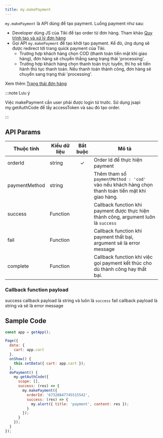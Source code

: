 ```yaml
---
title: my.makePayment
---
```


`my.makePayment` là API dùng để tạo payment. Luồng payment như sau:

- Developer dùng JS của Tiki để tạo order từ đơn hàng. Tham khảo [Quy trình tạo và xử lý đơn hàng](/docs/backend-api/payment/overview)
- Gọi API `my.makePayment` để tạo khởi tạo payment. Kế đó, ứng dụng sẽ được redirect tới trang quick payment của Tiki. 
  - Trường hợp khách hàng chọn COD (thanh toán tiền mặt khi giao hàng), đơn hàng sẽ chuyển thẳng sang trạng thái 'processing'.
  - Trường hợp khách hàng chọn thanh toán trực tuyến, thì họ sẽ tiến hành thủ tục thanh toán. Nếu thanh toán thành công, đơn hàng sẽ chuyển sang trạng thái 'processing'. 

<!--- khi việc khi việc thanh toán hoàn tất sẽ trả về success callback hoặc fail callback. --->

Xem thêm [Trạng thái đơn hàng](/docs/backend-api/payment/order-status)

:::note Lưu ý

Việc makePayment cần user phải được login từ trước. Sử dụng jsapi my.getAuthCode để lấy accessToken và sau đó tạo order.

:::

## API Params

| Thuộc tính    | Kiểu dữ liệu | Bắt buộc | Mô tả                                                                                           |
| ------------- | ------------ | :------: | ----------------------------------------------------------------------------------------------- |
| orderId       | string       |    ✓     | Order Id để thực hiện payment                                                                   |
| paymentMethod | string       |          | Thêm tham số `paymentMethod : 'cod'` vào nếu khách hàng chọn thanh toán tiền mặt khi giao hàng. |
| success       | Function     |          | Callback function khi payment được thực hiện thành công, argument luôn là `success`             |
| fail          | Function     |          | Callback function khi payment thất bại, argument sẽ là error message                            |
| complete      | Function     |          | Callback function khi việc gọi payment kết thúc cho dù thành công hay thất bại.                 |

### Callback function payload

success callback payload là string và luôn là `success`
fail callback payload là string và sẽ là error message

## Sample Code

```js
const app = getApp();

Page({
  data: {
    cart: app.cart
  },
  onShow() {
    this.setData({ cart: app.cart });
  },
  doPayment() {
    my.getAuthCode({
      scope: [],
      success: (res) => {
        my.makePayment({
          orderId: '67328847745515542',
          success: (res) => {
            my.alert({ title: 'payment', content: res });
          }
        });
      }
    });
  }
});
```

